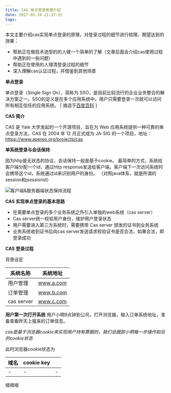 ```yaml
---
title: CAS 单点登录原理介绍
date: 2017-05-20 21:37:32
tags:
---
```


本文主要介绍cas实现单点登录的原理，对登录过程的细节进行梳理，期望达到的效果：

- 帮助正在做技术选型的的人做一个简单的了解（文章后面会介绍cas使用过程中遇到的一些问题）
- 帮助正在使用的人理清登录过程的细节
- 深入理解cas认证过程，并借鉴到其他场景

**单点登录**

单点登录（Single Sign On），简称为 SSO，是目前比较流行的企业业务整合的解决方案之一。SSO的定义是在多个应用系统中，用户只需要登录一次就可以访问所有相互信任的应用系统。 [ 摘选于[百度百科][1] ]



**CAS 简介**

CAS 是 Yale 大学发起的一个开源项目，旨在为 Web 应用系统提供一种可靠的单点登录方法，CAS 在 2004 年 12 月正式成为 JA-SIG 的一个项目，地址：https://www.apereo.org/projects/cas


**单系统登录与会话保持**

因为http是无状态的协议，会话保持一般是基于cookie。
最简单的方式，系统给客户端分配一个id，通过http response发送给客户端，客户端下一次访问系统时会携带这个id，系统通过id来识别用户的身份。
（对照java体系，就是所谓的session和jsessionid）

![客户端&服务器端状态保持流程][2]

**CAS 实现单点登录的基本思路**

- 在需要单点登录的多个业务系统之外引入单独的web系统（cas server）
- Cas server统一校验用户身份，维护用户登录状态
- 用户需要进入第三方系统时，需要携带 Cas server 颁发的证书到业务系统
- 业务系统收到证书后向cas server发送请求校验证书是否合法，如果合法，即登录成功




**CAS 登录过程**

背景设定

| 系统名称 | 系统地址 |
| -------- | -------- |
|    用户管理      |  www.a.com        |
|    订单管理      |  www.b.com        |
|    cas server      | www.c.com         |

**用户第一次打开系统**
用户小明9点钟到公司，打开浏览器，输入订单系统地址，准备查看昨天上报来的订单信息。

*cas是基于浏览器cookie来实现用户持有票据的，我们会跟踪小明每一步操作前后的cookie状态*

此时浏览器cookie状态为

| 域名 | cookie key |     |
| ---- | ---------- | --- |
|   -   |     -       |  -   |

嘀嘀嘀





  [1]: http://baike.baidu.com/item/%E5%8D%95%E7%82%B9%E7%99%BB%E5%BD%95?fr=aladdin
  [2]: http://i1.piimg.com/594918/d26485939b567f79.jpg
